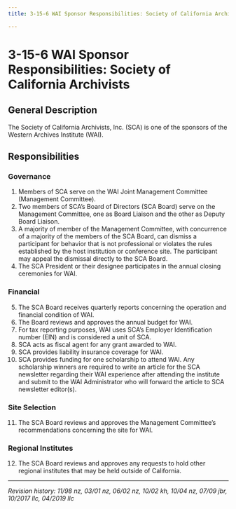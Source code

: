 ```yaml
---
title: 3-15-6 WAI Sponsor Responsibilities: Society of California Archivists

---
```


# 3-15-6 WAI Sponsor Responsibilities: Society of California Archivists

## General Description

The Society of California Archivists, Inc. (SCA) is one of the sponsors of the Western Archives Institute (WAI).

## Responsibilities

### Governance
1. Members of SCA serve on the WAI Joint Management Committee (Management Committee).
2. Two members of SCA’s Board of Directors (SCA Board) serve on the Management Committee, one as Board Liaison and the other as Deputy Board Liaison.
3. A majority of member of the Management Committee, with concurrence of a majority of the members of the SCA Board, can dismiss a participant for behavior that is not professional or violates the rules established by the host institution or conference site. The participant may appeal the dismissal directly to the SCA Board.
4. The SCA President or their designee participates in the annual closing ceremonies for WAI.

### Financial
5. The SCA Board receives quarterly reports concerning the operation and financial condition of WAI.
6. The Board reviews and approves the annual budget for WAI.
7. For tax reporting purposes, WAI uses SCA’s Employer Identification number (EIN) and is considered a unit of SCA.
8. SCA acts as fiscal agent for any grant awarded to WAI.
9. SCA provides liability insurance coverage for WAI.
10. SCA provides funding for one scholarship to attend WAI.  Any scholarship winners are required to write an article for the SCA newsletter regarding their WAI experience after attending the institute and submit to the WAI Administrator who will forward the article to SCA newsletter editor(s).

### Site Selection
11.	The SCA Board reviews and approves the Management Committee’s recommendations concerning the site for WAI.

### Regional Institutes
12.	The SCA Board reviews and approves any requests to hold other regional institutes that may be held outside of California.

***

_Revision history: 11/98 nz, 03/01 nz, 06/02 nz, 10/02 kh, 10/04 nz, 07/09 jbr, 10/2017 llc, 04/2019 llc_

